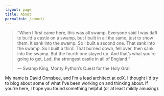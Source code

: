 ```yaml
---
layout: page
title: About
permalink: /about/
---
```


> “When I first came here, this was all swamp. Everyone said I was daft to build
a castle on a swamp, but I built in all the same, just to show them. It sank
into the swamp. So I built a second one. That sank into the swamp. So I built a
third. That burned down, fell over, then sank into the swamp. But the fourth one
stayed up. And that’s what you’re going to get, Lad, the strongest castle in all
of England.”
>
> — Swamp King, Monty Python’s Quest for the Holy Grail

My name is David Ormsbee, and I'm a lead architect at edX. I thought I'd try to
blog about some of what I've been working on and thinking about. If you're here,
I hope you found something helpful (or at least mildly amusing).
